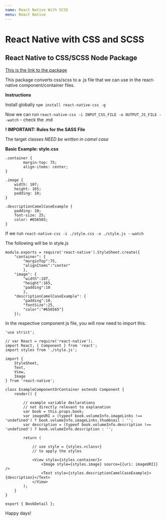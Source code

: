 ```yaml
---
name: React Native With SCSS
menu: React Native 
---
```

# React Native with CSS and SCSS

## React Native to CSS/SCSS Node Package

[This is the link to the package](https://github.com/sabeurthabti/react-native-css)

This package converts css/scss to a .js file that we can use in the react-native component/container files.

__Instructions__

Install globally `npm install react-native-css -g`

Now we can run `react-native-css -i INPUT_CSS_FILE -o OUTPUT_JS_FILE --watch` - check the .md

__! IMPORTANT: Rules for the SASS File__

The target classes _NEED be written in camel case_

__Basic Example: style.css__

```
.container {
        margin-top: 75;
        align-items: center;
}

.image {
    width: 107;
    height: 165;
    padding: 10;
}

.descriptionCamelCaseExample {
    padding: 10;
    font-size: 25;
    color: #656565;
}
```

If we run `react-native-css -i ./style.css -o ./style.js --watch`

The following will be in style.js

```
module.exports = require('react-native').StyleSheet.create({ 	
	"container": {
		"marginTop":75,
		"alignItems":"center"
		},
	"image": {
		"width":107,
		"height":165,
		"padding":10
		},
	"descriptionCamelCaseExample": {
		"padding":10,
		"fontSize":25,
		"color":"#656565"}
	});
```

In the respective component js file, you will now need to import this.

```
'use strict';

// var React = require('react-native');
import React, { Component } from 'react';
import styles from './style.js';

import {
    StyleSheet,
    Text,
    View,
    Image
} from 'react-native';

class ExampleComponentOrContainer extends Component {
	render() {

		// example variable declarations
		// not directly relevant to explanation
	    var book = this.props.book;
	    var imageURI = (typeof book.volumeInfo.imageLinks !== 'undefined') ? book.volumeInfo.imageLinks.thumbnail : '';
	    var description = (typeof book.volumeInfo.description !== 'undefined') ? book.volumeInfo.description : '';

	    return (

			// use style = {styles.<class>}
			// to apply the styles

	        <View style={styles.container}>
	            <Image style={styles.image} source={{uri: imageURI}} />
	            <Text style={styles.descriptionCamelCaseExample}>{description}</Text>
	        </View>
	    );
	}
}

export { BookDetail };
```

Happy days!
